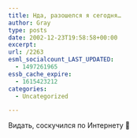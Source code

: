 ```yaml
---
title: Нда, разошелся я сегодня…
author: Gray
type: posts
date: 2002-12-23T19:58:58+00:00
excerpt:
url: /2263
esml_socialcount_LAST_UPDATED:
  - 1497261965
essb_cache_expire:
  - 1615423212
categories:
  - Uncategorized

---
```








Видать, соскучился по Интернету 🙂